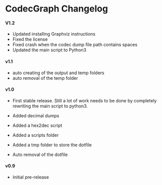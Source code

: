 CodecGraph Changelog
==================

#### V1.2
- Updated installing Graphviz instructions
- Fixed the license
- Fixed crash when the codec dump file path contains spaces
- Updated the main script to Python3 

#### v1.1
- auto creating of the output and temp folders
- auto removal of the temp folder
#### v1.0
- First stable release. Still a lot of work needs to be done by completely rewriting the main script to python3.

- Added decimal dumps
- Added a hex2dec script
- Added a scripts folder
- Added a tmp folder to store the dotfile
- Auto removal of the dotfile

#### v0.9
- Initial pre-release
